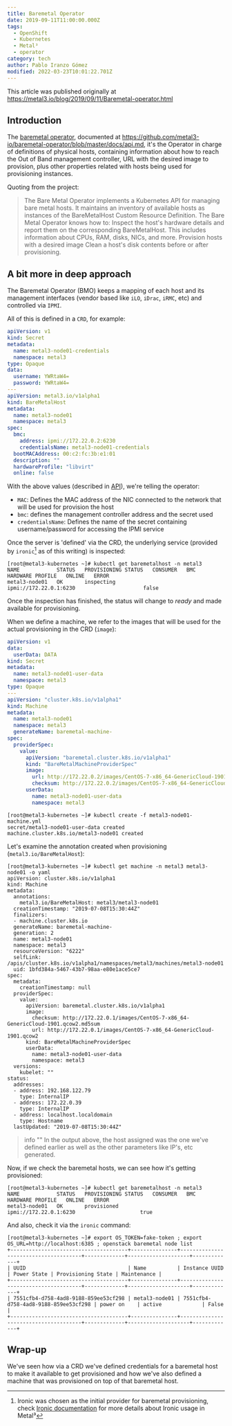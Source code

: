 ```yaml
---
title: Baremetal Operator
date: 2019-09-11T11:00:00.000Z
tags:
  - OpenShift
  - Kubernetes
  - Metal³
  - operator
category: tech
author: Pablo Iranzo Gómez
modified: 2022-03-23T10:01:22.701Z
---
```


This article was published originally at <https://metal3.io/blog/2019/09/11/Baremetal-operator.html>

## Introduction

The [baremetal operator](https://github.com/metal3-io/baremetal-operator/), documented at <https://github.com/metal3-io/baremetal-operator/blob/master/docs/api.md>, it's the Operator in charge of definitions of physical hosts, containing information about how to reach the Out of Band management controller, URL with the desired image to provision, plus other properties related with hosts being used for provisioning instances.

Quoting from the project:

> The Bare Metal Operator implements a Kubernetes API for managing bare metal hosts. It maintains an inventory of available hosts as instances of the BareMetalHost Custom Resource Definition. The Bare Metal Operator knows how to:
> Inspect the host's hardware details and report them on the corresponding BareMetalHost. This includes information about CPUs, RAM, disks, NICs, and more.
> Provision hosts with a desired image
> Clean a host's disk contents before or after provisioning.

## A bit more in deep approach

The Baremetal Operator (BMO) keeps a mapping of each host and its management interfaces (vendor based like `iLO`, `iDrac`, `iRMC`, etc) and controlled via `IPMI`.

All of this is defined in a `CRD`, for example:

```yaml
apiVersion: v1
kind: Secret
metadata:
  name: metal3-node01-credentials
  namespace: metal3
type: Opaque
data:
  username: YWRtaW4=
  password: YWRtaW4=
---
apiVersion: metal3.io/v1alpha1
kind: BareMetalHost
metadata:
  name: metal3-node01
  namespace: metal3
spec:
  bmc:
    address: ipmi://172.22.0.2:6230
    credentialsName: metal3-node01-credentials
  bootMACAddress: 00:c2:fc:3b:e1:01
  description: ""
  hardwareProfile: "libvirt"
  online: false
```

With the above values (described in [API](https://github.com/metal3-io/baremetal-operator/blob/master/docs/api.md)), we're telling the operator:

- `MAC`: Defines the MAC address of the NIC connected to the network that will be used for provision the host
- `bmc`: defines the management controller address and the secret used
- `credentialsName`: Defines the name of the secret containing username/password for accessing the IPMI service

Once the server is 'defined' via the CRD, the underlying service (provided by `ironic`[^1] as of this writing) is inspected:

[^1]: Ironic was chosen as the initial provider for baremetal provisioning, check [Ironic documentation](https://github.com/metal3-io/metal3-docs/blob/master/design/use-ironic.md) for more details about Ironic usage in Metal³

```console
[root@metal3-kubernetes ~]# kubectl get baremetalhost -n metal3
NAME            STATUS   PROVISIONING STATUS   CONSUMER   BMC                      HARDWARE PROFILE   ONLINE   ERROR
metal3-node01   OK       inspecting                       ipmi://172.22.0.1:6230                      false
```

Once the inspection has finished, the status will change to _ready_ and made available for provisioning.

When we define a machine, we refer to the images that will be used for the actual provisioning in the CRD (`image`):

```yaml
apiVersion: v1
data:
  userData: DATA
kind: Secret
metadata:
  name: metal3-node01-user-data
  namespace: metal3
type: Opaque
---
apiVersion: "cluster.k8s.io/v1alpha1"
kind: Machine
metadata:
  name: metal3-node01
  namespace: metal3
  generateName: baremetal-machine-
spec:
  providerSpec:
    value:
      apiVersion: "baremetal.cluster.k8s.io/v1alpha1"
      kind: "BareMetalMachineProviderSpec"
      image:
        url: http://172.22.0.2/images/CentOS-7-x86_64-GenericCloud-1901.qcow2
        checksum: http://172.22.0.2/images/CentOS-7-x86_64-GenericCloud-1901.qcow2.md5sum
      userData:
        name: metal3-node01-user-data
        namespace: metal3
```

```console
[root@metal3-kubernetes ~]# kubectl create -f metal3-node01-machine.yml
secret/metal3-node01-user-data created
machine.cluster.k8s.io/metal3-node01 created
```

Let's examine the annotation created when provisioning (`metal3.io/BareMetalHost`):

```console
[root@metal3-kubernetes ~]# kubectl get machine -n metal3 metal3-node01 -o yaml
apiVersion: cluster.k8s.io/v1alpha1
kind: Machine
metadata:
  annotations:
    metal3.io/BareMetalHost: metal3/metal3-node01
  creationTimestamp: "2019-07-08T15:30:44Z"
  finalizers:
  - machine.cluster.k8s.io
  generateName: baremetal-machine-
  generation: 2
  name: metal3-node01
  namespace: metal3
  resourceVersion: "6222"
  selfLink: /apis/cluster.k8s.io/v1alpha1/namespaces/metal3/machines/metal3-node01
  uid: 1bfd384a-5467-43b7-98aa-e80e1ace5ce7
spec:
  metadata:
    creationTimestamp: null
  providerSpec:
    value:
      apiVersion: baremetal.cluster.k8s.io/v1alpha1
      image:
        checksum: http://172.22.0.1/images/CentOS-7-x86_64-GenericCloud-1901.qcow2.md5sum
        url: http://172.22.0.1/images/CentOS-7-x86_64-GenericCloud-1901.qcow2
      kind: BareMetalMachineProviderSpec
      userData:
        name: metal3-node01-user-data
        namespace: metal3
  versions:
    kubelet: ""
status:
  addresses:
  - address: 192.168.122.79
    type: InternalIP
  - address: 172.22.0.39
    type: InternalIP
  - address: localhost.localdomain
    type: Hostname
  lastUpdated: "2019-07-08T15:30:44Z"
```

> info ""
> In the output above, the host assigned was the one we've defined earlier as well as the other parameters like IP's, etc generated.

Now, if we check the baremetal hosts, we can see how it's getting provisioned:

```console
[root@metal3-kubernetes ~]# kubectl get baremetalhost -n metal3
NAME            STATUS   PROVISIONING STATUS   CONSUMER   BMC                      HARDWARE PROFILE   ONLINE   ERROR
metal3-node01   OK       provisioned                       ipmi://172.22.0.1:6230                     true
```

And also, check it via the `ironic` command:

```console
[root@metal3-kubernetes ~]# export OS_TOKEN=fake-token ; export OS_URL=http://localhost:6385 ; openstack baremetal node list
+--------------------------------------+---------------+--------------------------------------+-------------+--------------------+-------------+
| UUID                                 | Name          | Instance UUID                        | Power State | Provisioning State | Maintenance |
+--------------------------------------+---------------+--------------------------------------+-------------+--------------------+-------------+
| 7551cfb4-d758-4ad8-9188-859ee53cf298 | metal3-node01 | 7551cfb4-d758-4ad8-9188-859ee53cf298 | power on    | active             | False       |
+--------------------------------------+---------------+--------------------------------------+-------------+--------------------+-------------+
```

## Wrap-up

We've seen how via a CRD we've defined credentials for a baremetal host to make it available to get provisioned and how we've also defined a machine that was provisioned on top of that baremetal host.
